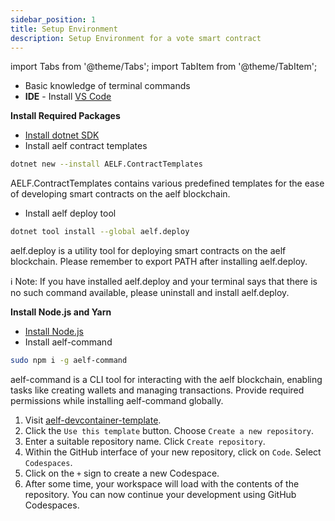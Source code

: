 ```yaml
---
sidebar_position: 1
title: Setup Environment
description: Setup Environment for a vote smart contract
---
```

import Tabs from '@theme/Tabs';
import TabItem from '@theme/TabItem';

<Tabs>
<TabItem value="local" label="Local" default>

* Basic knowledge of terminal commands
* **IDE** - Install [VS Code](https://code.visualstudio.com/)

**Install Required Packages**

* [Install dotnet SDK](https://dotnet.microsoft.com/en-us/download/dotnet/6.0)
* Install aelf contract templates

```bash
dotnet new --install AELF.ContractTemplates
```

AELF.ContractTemplates contains various predefined templates for the ease of developing smart contracts on the aelf blockchain.

* Install aelf deploy tool

```bash
dotnet tool install --global aelf.deploy
```

aelf.deploy is a utility tool for deploying smart contracts on the aelf blockchain.
Please remember to export PATH after installing aelf.deploy.

ℹ️ Note: If you have installed aelf.deploy and your terminal says that there is no such command available, please uninstall and install aelf.deploy.

**Install Node.js and Yarn**

* [Install Node.js](https://nodejs.org/en)
* Install aelf-command

```bash
sudo npm i -g aelf-command
```

aelf-command is a CLI tool for interacting with the aelf blockchain, enabling tasks like creating wallets and managing transactions.
Provide required permissions while installing aelf-command globally.
</TabItem>

<TabItem value="codespaces" label="Codespaces">

1. Visit [aelf-devcontainer-template](https://github.com/AElfProject/aelf-devcontainer-template).
2. Click the `Use this template` button. Choose `Create a new repository`.
3. Enter a suitable repository name. Click `Create repository`.
4. Within the GitHub interface of your new repository, click on `Code`.
   Select `Codespaces`.
5. Click on the `+` sign to create a new Codespace.
6. After some time, your workspace will load with the contents of the repository.
   You can now continue your development using GitHub Codespaces.

</TabItem>
</Tabs>
